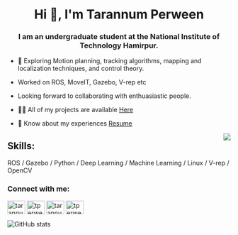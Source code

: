 <h1 align="center">Hi 👋, I'm Tarannum Perween</h1>
<h3 align="center">I am an undergraduate student at the National Institute of Technology Hamirpur.</h3>

- 🔭 Exploring Motion planning, tracking algorithms, mapping and localization techniques, and control theory.
- Worked on ROS, MoveIT, Gazebo, V-rep etc
- Looking forward to collaborating with enthuasiastic people.

- 👨‍💻 All of my projects are available [Here](https://tarannum-perween.github.io/)   
- 📄 Know about my experiences [Resume](https://drive.google.com/drive/folders/1Q7WQ8KOuNcaSKzgWYjLHevyvcksjBQcM?usp=sharing)  
                                                                      <p><img align="Right" src="https://user-images.githubusercontent.com/43489868/132098286-8b46d519-1773-438c-826e-14e169403b68.gif" /></p>                                           


## Skills: 
ROS / Gazebo / Python  /  Deep Learning / Machine Learning /  Linux /  V-rep / OpenCV

<h3 align="left">Connect with me:</h3>
<p align="left">
<a href="https://linkedin.com/in/tarannum03" target="blank"><img align="center" src="https://raw.githubusercontent.com/rahuldkjain/github-profile-readme-generator/master/src/images/icons/Social/linked-in-alt.svg" alt="tarannum03" height="30" width="40" /></a>
<a href="https://instagram.com/tperween103" target="blank"><img align="center" src="https://raw.githubusercontent.com/rahuldkjain/github-profile-readme-generator/master/src/images/icons/Social/instagram.svg" alt="tperween103" height="30" width="40" /></a>
<a href="https://www.youtube.com/channel/UCpdDBBU4c_2ycT-BDL8OtoA" target="blank"><img align="center" src="https://raw.githubusercontent.com/rahuldkjain/github-profile-readme-generator/master/src/images/icons/Social/youtube.svg" alt="tarannum perween" height="30" width="40" /></a>
<a href="https://www.hackerrank.com/tperween20" target="blank"><img align="center" src="https://raw.githubusercontent.com/rahuldkjain/github-profile-readme-generator/master/src/images/icons/Social/hackerrank.svg" alt="tperween20" height="30" width="40" /></a>
</p>

![GitHub stats](https://github-readme-stats.vercel.app/api?username=tarannum-perween&show_icons=true&theme=dark) 







